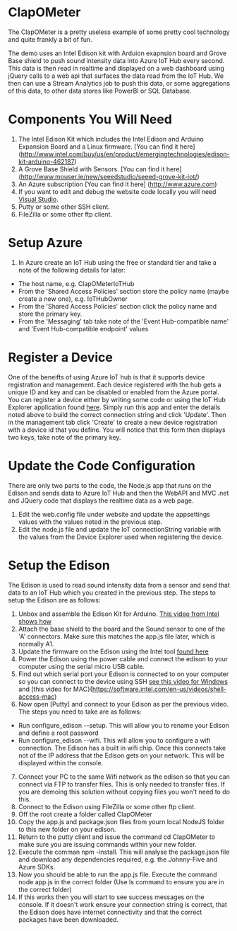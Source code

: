 # ClapOMeter
The ClapOMeter is a pretty useless example of some pretty cool technology and quite frankly a bit of fun.

The demo uses an Intel Edison kit with Arduion exapnsion board and Grove Base shield to push sound intensity data into Azure IoT Hub every second. This data is then read in realtime and displayed on a web dashboard using jQuery calls to a web api that surfaces the data read from the IoT Hub. We then can use a Stream Analytics job to push this data, or some aggregations of this data, to other data stores like PowerBI or SQL Database.

# Components You Will Need

1. The Intel Edison Kit which includes the Intel Edison and Arduino Expansion Board and a Linux firmware. [You can find it here] (http://www.intel.com/buy/us/en/product/emergingtechnologies/edison-kit-arduino-462187)
2. A Grove Base Shield with Sensors. [You can find it here] (http://www.mouser.ie/new/seeedstudio/seeed-grove-kit-iot/)
3. An Azure subscription [You can find it here] (http://www.azure.com)
4. If you want to edit and debug the website code locally you will need [Visual Studio](https://www.visualstudio.com/). 
5. Putty or some other SSH client.
6. FileZilla or some other ftp client.

# Setup Azure
1. In Azure create an IoT Hub using the free or standard tier and take a note of the following details for later:
 * The host name, e.g. ClapOMeterIoTHub
 * From the 'Shared Access Policies' section store the policy name (maybe create a new one), e.g. IoTHubOwner
 * From the 'Shared Access Policies' section click the policy name and store the primary key. 
 * From the 'Messaging' tab take note of the 'Event Hub-compatible name' and 'Event Hub-compatible endpoint' values

# Register a Device
One of the beneifts of using Azure IoT hub is that it supports device registration and management. Each device registered with the hub gets a unique ID and key and can be disabled or enabled from the Azure portal. You can register a device either by writing some code or using the IoT Hub Explorer application found [here](https://github.com/Azure/azure-iot-sdks/blob/master/tools/DeviceExplorer/doc/how_to_use_device_explorer.md). Simply run this app and enter the details noted above to build the correct connection string and click 'Update'. Then in the management tab click 'Create' to create a new device registration with a device id that you define. You will notice that this form then displays two keys, take note of the primary key.

# Update the Code Configuration
There are only two parts to the code, the Node.js app that runs on the Edison and sends data to Azure IoT Hub and then the WebAPI and MVC .net and JQuery code that displays the realtime data as a web page.

1. Edit the web.config file under website and update the appsettings values with the values noted in the previous step.
2. Edit the node.js file and update the IoT connectionString variable with the values from the Device Explorer used when registering the device.

# Setup the Edison

The Edison is used to read sound intensity data from a sensor and send that data to an IoT Hub which you created in the previous step. The steps to setup the Edison are as follows:

1. Unbox and assemble the Edison Kit for Arduino. [This video from Intel shows how](https://software.intel.com/en-us/videos/intel-edison-kit-for-arduino-unboxing-and-assembly)
2. Attach the base shield to the board and the Sound sensor to one of the 'A' connectors. Make sure this matches the app.js file later, which is normally A1.
3. Update the firmware on the Edison using the Intel tool [found here](https://software.intel.com/en-us/iot/hardware/edison/downloads)
4. Power the Edison using the power cable and connect the edison to your computer using the serial micro USB cable.
5. Find out which serial port your Edison is connected to on your computer so you can connect to the device using SSH [see this video for Windows](https://software.intel.com/en-us/videos/shell-access-windows) and [this video for MAC}(https://software.intel.com/en-us/videos/shell-access-mac)
6. Now open [Putty] and connect to your Edison as per the previous video. The steps you need to take are as follows:
 * Run configure_edison --setup. This will allow you to rename your Edison and define a root password
 * Run configure_edison --wifi. This will allow you to configure a wifi connection. The Edison has a built in wifi chip. Once this connects take not of the IP address that the Edison gets on your network. This will be displayed within the console.
7. Connect your PC to the same Wifi network as the edison so that you can connect via FTP to transfer files. This is only needed to transfer files. If you are demoing this solution without copying files you won't need to do this.
8. Connect to the Edison using FileZilla or some other ftp client.
9. Off the root create a folder called ClapOMeter
10. Copy the app.js and package.json files from yourn local NodeJS folder to this new folder on your edison.
11. Return to the putty client and issue the command cd ClapOMeter to make sure you are issuing commands within your new folder.
12. Execute the comman npm -install. This will analyse the package.json file and download any dependencies required, e.g. the Johnny-Five and Azure SDKs.
13. Now you should be able to run the app.js file. Execute the command node app.js in the correct folder (Use ls command to ensure you are in the correct folder) 
14. If this works then you will start to see success messages on the console. If it doesn't work ensure your connection string is correct, that the Edison does have internet connectivity and that the correct packages have been downloaded.



